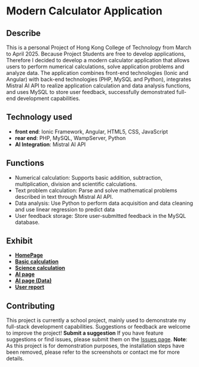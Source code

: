 # Modern Calculator Application

## Describe
This is a personal Project of Hong Kong College of Technology from March to April 2025. Because Project Students are free to develop applications, Therefore I decided to develop a modern calculator application that allows users to perform numerical calculations, solve application problems and analyze data. The application combines front-end technologies (Ionic and Angular) with back-end technologies (PHP, MySQL and Python), integrates Mistral AI API to realize application calculation and data analysis functions, and uses MySQL to store user feedback, successfully demonstrated full-end development capabilities.

## Technology used
- **front end**: Ionic Framework, Angular, HTML5, CSS, JavaScript
- **rear end**: PHP, MySQL, WampServer, Python
- **AI Integration**: Mistral AI API

## Functions
- Numerical calculation: Supports basic addition, subtraction, multiplication, division and scientific calculations.
- Text problem calculation: Parse and solve mathematical problems described in text through Mistral AI API.
- Data analysis: Use Python to perform data acquisition and data cleaning and use linear regression to predict data
- User feedback storage: Store user-submitted feedback in the MySQL database.

## Exhibit
- **[HomePage](HomePage.png)**
- **[Basic calculation](BasicCompute.png)**
- **[Science calculation](scienceCompute.png)**
- **[AI page](AIpage.png)**
- **[AI page (Data)](PythonData.png)**
- **[User report](Reportpage.png)**

## Contributing
This project is currently a school project, mainly used to demonstrate my full-stack development capabilities. Suggestions or feedback are welcome to improve the project!
**Submit a suggestion** If you have feature suggestions or find issues, please submit them on the [Issues page](https://github.com/scutoids/modern-calculator/issues).
**Note**: As this project is for demonstration purposes, the installation steps have been removed, please refer to the screenshots or contact me for more details.
  
